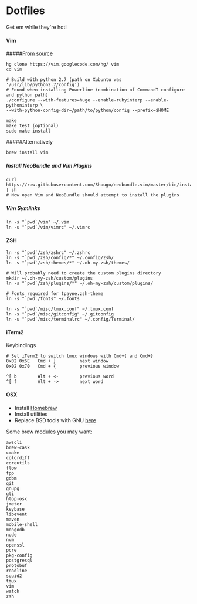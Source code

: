 # Dotfiles

Get em while they're hot!

#### Vim
#####[From source](https://gist.github.com/1348303)
```
hg clone https://vim.googlecode.com/hg/ vim
cd vim

# Build with python 2.7 (path on Xubuntu was '/usr/lib/python2.7/config')
# Found when installing Powerline (combination of CommandT configure and python path)
./configure --with-features=huge --enable-rubyinterp --enable-pythoninterp \
--with-python-config-dir=/path/to/python/config --prefix=$HOME

make
make test (optional)
sudo make install
```

#####Alternatively
```
brew install vim
```

##### Install NeoBundle and Vim Plugins
```
curl https://raw.githubusercontent.com/Shougo/neobundle.vim/master/bin/install.sh | sh
# Now open Vim and NeoBundle should attempt to install the plugins
```

##### Vim Symlinks
```
ln -s "`pwd`/vim" ~/.vim
ln -s "`pwd`/vim/vimrc" ~/.vimrc
```


#### ZSH
```
ln -s "`pwd`/zsh/zshrc" ~/.zshrc
ln -s "`pwd`/zsh/config/*" ~/.config/zsh/
ln -s "`pwd`/zsh/themes/*" ~/.oh-my-zsh/themes/

# Will probably need to create the custom plugins directory
mkdir ~/.oh-my-zsh/custom/plugins
ln -s "`pwd`/zsh/plugins/*" ~/.oh-my-zsh/custom/plugins/

# Fonts required for tpayne.zsh-theme
ln -s "`pwd`/fonts" ~/.fonts

ln -s "`pwd`/misc/tmux.conf" ~/.tmux.conf
ln -s "`pwd`/misc/gitconfig" ~/.gitconfig
ln -s "`pwd`/misc/terminalrc" ~/.config/Terminal/
```

#### iTerm2
Keybindings
```
# Set iTerm2 to switch tmux windows with Cmd+{ and Cmd+}
0x02 0x6E   Cmd + }			next window
0x02 0x70   Cmd + {			previous window

^[ b		Alt + <-		previous word
^[ f		Alt + ->		next word
```

#### OSX
- Install [Homebrew](http://brew.sh/)
- Install utilities
- Replace BSD tools with GNU [here](https://www.topbug.net/blog/2013/04/14/install-and-use-gnu-command-line-tools-in-mac-os-x/)

Some brew modules you may want:
```
awscli
brew-cask
cmake
colordiff
coreutils
flow
fpp
gdbm
git
gnupg
gti
htop-osx
jmeter
keybase
libevent
maven
mobile-shell
mongodb
node
nvm
openssl
pcre
pkg-config
postgresql
protobuf
readline
squid2
tmux
vim
watch
zsh
```
